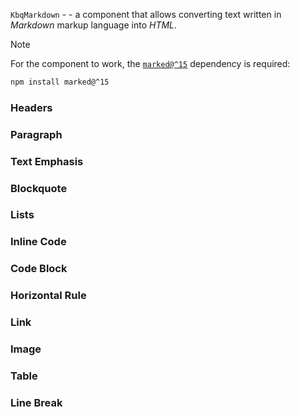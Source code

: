 `KbqMarkdown` - - a component that allows converting text written in _Markdown_ markup language into _HTML_.

<div class="kbq-callout kbq-callout_theme">
<div class="kbq-callout__header">Note</div>
<div class="kbq-callout__content kbq-docs-element-last-child-margin-bottom-0">

For the component to work, the [`marked@^15`](https://github.com/markedjs/marked/tree/v15.0.7) dependency is required:

```bash
npm install marked@^15
```

</div>
</div>

### Headers

<!-- example(markdown-headers) -->

### Paragraph

<!-- example(markdown-paragraph) -->

### Text Emphasis

<!-- example(markdown-selection) -->

### Blockquote

<!-- example(markdown-quote) -->

### Lists

<!-- example(markdown-list) -->

### Inline Code

<!-- example(markdown-code) -->

### Code Block

<!-- example(markdown-code-block) -->

### Horizontal Rule

<!-- example(markdown-divider) -->

### Link

<!-- example(markdown-link) -->

### Image

<!-- example(markdown-image) -->

### Table

<!-- example(markdown-table) -->

### Line Break

<!-- example(markdown-line-break) -->
